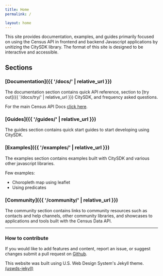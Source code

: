 ```yaml
---
title: Home
permalink: /

layout: home
---
```


This site provides documentation, examples, and guides primarily focused on using the Census API in frontend and backend Javascript applications by unitizing the CitySDK library. The format of this site is designed to be interactive and accessible.

## Sections

### [Documentation]({{ '/docs/' | relative_url }})

The documentation section contains quick API reference, section to [try out]({{ '/docs/try/' | relative_url }}) CitySDK, and frequency asked questions.

For the main Census API Docs [click here](https://www.census.gov/data/developers/about.html).

### [Guides]({{ '/guides/' | relative_url }})

The guides section contains quick start guides to start developing using CitySDK.

### [Examples]({{ '/examples/' | relative_url }})

The examples section contains examples built with CitySDK and various other javascript libraries.

Few examples:

- Choropleth map using leaflet
- Using predicates

### [Community]({{ '/community/' | relative_url }})

The community section contains links to community resources such as contacts and help channels, other community libraries, and showcases to applications and tools built with the Census Data API.

---

### How to contribute

If you would like to add features and content, report an issue, or suggest changes submit a pull request on [Github](https://github.com).

This website was built using U.S. Web Design System's Jekyll theme. [(uswds-jekyll)](https://github.com/18F/uswds-jekyll)
